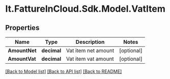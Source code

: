 # It.FattureInCloud.Sdk.Model.VatItem

## Properties

Name | Type | Description | Notes
------------ | ------------- | ------------- | -------------
**AmountNet** | **decimal** | Vat item net amount | [optional] 
**AmountVat** | **decimal** | Vat item vat amount | [optional] 

[[Back to Model list]](../../README.md#documentation-for-models) [[Back to API list]](../../README.md#documentation-for-api-endpoints) [[Back to README]](../../README.md)

